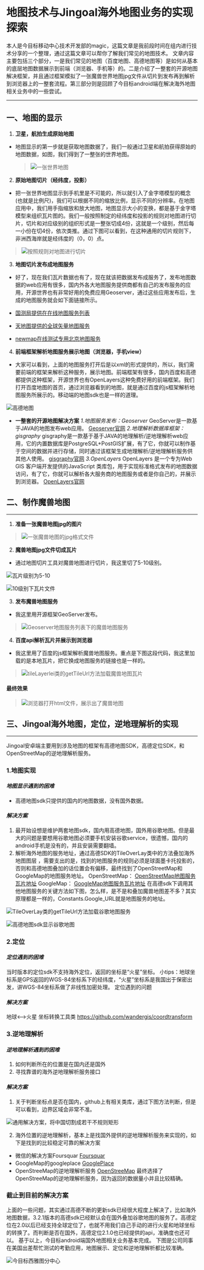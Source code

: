 
# 地图技术与Jingoal海外地图业务的实现探索



本人是今目标移动中心技术开发部的magic，这篇文章是我前段时间在组内进行技术分享的一个整理，通过这篇文章可以帮你了解我们常见的地图技术。
文章内容主要包括三个部分，一是我们常见的地图（百度地图、高德地图等）是如何从基本的底层地图数据展示到前端（浏览器、手机等）的。二是介绍了一整套的开源地图解决框架，并且通过框架模拟了一张魔兽世界地图jpg文件从切片到发布再到解析到浏览器上的一整套流程。第三部分则是回顾了今目标android端在解决海外地图相关业务中的一些尝试。

----- 
## 一、地图的显示

1)  **卫星，航拍生成原始地图**

* 地图显示的第一步就是获取地图数据了，我们一般通过卫星和航拍获得原始的地图数据，如图，我们得到了一整张的世界地图。 

  > ![一张世界地图][1]

2) **原始地图切片（经纬度，投影）**

* 把一张世界地图显示到手机里是不可能的，所以就引入了金字塔模型的概念(也就是比例尺)，我们可以根据不同的缩放比例，显示不同的分辨率。在地图应用中，我们用手指缩放和放大地图，地图显示大小的变换，都是基于金字塔模型来组织瓦片图的。我们一般按照制定的经纬度和投影的规则对地图进行切片，切片和对应级别的组织形式是一整张切成4份，这就是一个级别，然后每一小份在切4份，依次类推。通过下图可以看到，在这种通用的切片规则下，非洲西海岸就是经纬度的（0，0）点。

>![按照规则对地图进行切片][2]

3) **地图切片发布成地图服务**

* 好了，现在我们瓦片数据也有了，现在就该把数据发布成服务了，发布地图数据的web应用有很多，国内外各大地图服务提供商都有自己的发布服务的应用，开源世界也有非常好用的免费应用Geoserver，通过这些应用发布后，生成的地图服务就会如下面链接所示。

* [国测局提供在在线地图服务列表](http://www.tianditu.com/service/query.html)

* [天地图提供的全球矢量地图服务](http://t0.tianditu.com/vec_c/wmts)

* [newmap在线测试专用北京地图服务](http://www.newmapgis.com/newmap/ogc/beijing/beijing/wms?)

4) **前端框架解析地图服务展示地图（浏览器，手机view）**

* 大家可以看到，上面的地图服务打开后是以xml的形式提供的，所以，我们需要前端的框架来解析这种服务，展示地图。前端框架有很多，国内百度和高德都提供这种框架，开源世界也有OpenLayers这种免费好用的前端框架。我们打开百度地图的首页，通过浏览器看到的地图，就是通过百度的js框架解析地图服务所展示的。移动端的地图sdk也是一样的道理。

![高德地图][3]

* **一整套的开源地图解决方案**
_1.地图服务发布：Geoserver_
GeoServer是一款基于JAVA的地图发布web应用。
[Geoserver官网](http://geoserver.org/)
_2.地理解析数据库框架：gisgraphy_
gisgraphy是一款基于基于JAVA的地理解析/逆地理解析web应用，它的内置数据库是PostgreSQL+PostGIS扩展，有了它，你就可以制作基于空间的数据并进行存储，同时通过该框架生成地理解析/逆地理解析服务供其他人使用。
[gisgraphy官网](http://www.gisgraphy.com/)
_3.OpenLayers_
OpenLayers 是一个专为Web GIS 客户端开发提供的JavaScript 类库包，用于实现标准格式发布的地图数据访问，有了它，你就可以解析各大服务商的地图服务或者是你自己的，并展示到浏览器。
[OpenLayers官网](http://openlayers.org/)

## 二、制作魔兽地图
---- 
1)  **准备一张魔兽地图jpg的图片**

> ![一张魔兽地图的jpg格式文件][4]

2) **魔兽地图jpg文件切成瓦片**

* 通过地图切片工具对魔兽地图进行切片，我这里切了5-10级别。

![瓦片级别为5-10][5]

![10级别下瓦片文件][6]

3) **发布魔兽地图服务**

* 我这里用开源框架GeoServer发布。

> ![Geoserver地图服务列表下的魔兽地图服务][7]

4) **百度api解析瓦片并展示到浏览器**

* 我这里用了百度的js框架解析魔兽地图服务。重点是下图这段代码，我这里加载的是本地瓦片，把它换成地图服务的链接也是一样的。

> ![tileLayerlei类的getTileUrl方法加载魔兽地图瓦片][8]

#### 最终效果

> ![浏览器打开html文件，展示出了魔兽地图][9]

## 三、Jingoal海外地图，定位，逆地理解析的实现
---- 
>
Jingoal安卓端主要用到涉及地图的框架有高德地图SDK，高德定位SDK，和OpenStreetMap的逆地理解析服务。
### **1.地图实现**
#### _地图显示遇到的困难_
* 高德地图sdk只提供的国内的地图数据，没有国外数据。
#### _解决方案_
1. 最开始设想是维护两套地图sdk，国内用高德地图，国外用谷歌地图。但是最大的问题是要想用谷歌地图必须要手机安装谷歌service，很遗憾，国内的android手机是没有的，并且安装需要翻墙。
2. 解析海外地图的服务地址，通过高德SDK的TileOverLay类中的方法叠加海外地图图层 ，需要支出的是，找到的地图服务的规则必须是球面墨卡托投影的，否则和高德地图叠加的话位置会有偏移，最终找到了OpenStreetMap和GoogleMap的地图服务地址。
OpenStreetMap：
[OpenStreetMap地图服务瓦片地址](http://c.tile.openstreetmap.org/6/35/21.png)
GoogleMap：
[GoogleMap地图服务瓦片地址](http://mt2.google.cn/vt/lyrs=m@167000000&hl=zh-CN&gl=cn&x=420&y=193&z=9&s=Galil)
在高德sdk下调用其他地图服务的关键方法如下图，怎么样，是不是和叠加魔兽地图差不多？其实原理都是一样的，Constants.Google_URL就是地图服务的地址。

![TileOverLay类的getTileUrl方法加载谷歌地图服务][10]

![高德地图sdk显示谷歌地图][11]


### **2.定位**
#### _定位遇到的困难_
当时版本的定位sdk不支持海外定位，返回的坐标是“火星”坐标。
小tips：地球坐标系是GPS返回的WGS-84坐标系下的经纬度，“火星”坐标系是我国出于保密出发，讲WGS-84坐标系做了非线性加密处理。
定位遇到的问题
#### _解决方案_
地球<-->火星 坐标转换工具类
https://github.com/wandergis/coordtransform
### **3.逆地理解析**
#### _逆地理解析遇到的困难_
1. 如何判断所在的位置是在国内还是国外
2. 寻找靠谱的海外逆地理解析服务接口
#### _解决方案_
1. 关于判断坐标点是否在国内，github上有相关类库，通过下图方法判断，但是可以看到，边界区域会非常不准。

![通用解决方案，将中国切割成若干不规则矩形][12]

2. 海外位置的逆地理解析，基本上是找国外提供的逆地理解析服务来实现的，如下是找到的比较稳定可靠的解决方案
* 微信的解决方案Foursquar
[Foursquar](https://api.foursquare.com/v2/venues/search?client_id=PRU3F3TJWUYPZBN0LWN44PBRH35BIYBUQQNREMS0UN4GZV1V&client_secret=QFPGIII1VKYVFMMFHHVJMJ420BWP2GDOLBFHJ5H45DHJFG4G&v=20130815&ll=40.7246355,-73.9388155&)
* GoogleMap的googleplace
[GooglePlace](https://maps.googleapis.com/maps/api/place/nearbysearch/json?location=40.7246355,-73.9388155&radius=50&key=AIzaSyCz5jwTX85gmEtE7KbfcKcjWQ1KJZ5Po_c)
* OpenStreeMap的逆地理解析服务
[OpenStreeMap](http://nominatim.openstreetmap.org/reverse?format=json&lat=40.7246355&lon=-73.9388155&zoom=18&addressdetails=1)
最终选择了OpenStreeMap的逆地理解析服务，因为返回的数据量小并且比较精确。

### 截止到目前的解决方案
上面的一些问题，其实通过高德不断的更新sdk已经很大程度上解决了，比如海外地图数据，3.2.1版本的高德sdk已经默认会在国外叠加谷歌地图的服务了。高德定位在2.0以后已经支持全球定位了，也就不用我们自己手动的进行火星和地球坐标的转换了。而判断是否在国外，高德定位2.1.0也已经提供的api，准确度也还可以。
基于以上，今目标android端国外地图相关业务基本完成。
下图是公司同事在美国出差帮忙测试的考勤应用，地图展示、定位和逆地理解析都比较准确。

![今目标西雅图分中心][13]


  [1]: http://img1.ph.126.net/FceWxtOGVNLdnU5nHHuh9w==/6598249542693895477.png
  [2]: http://img1.ph.126.net/0GZtf2AIW_VAi3mnJukkLg==/4912864243608184834.png
  [3]: http://img2.ph.126.net/eDA1q25X9TC_kuFWKMU4Ug==/1999035284699912954.jpg
  [4]: http://img1.ph.126.net/DaeniWzDJHRMWO8tytJGJw==/6598193467600879909.jpg
  [5]: http://img1.ph.126.net/CYBHxYNkjEyydKghgCv9rw==/4857695148173225560.jpg
  [6]: http://img0.ph.126.net/bN_SK_L0K8w0ao1C4MY9TA==/1994250210095805666.jpg
  [7]: http://img0.ph.126.net/f_gcGVL6Y5pc3fYaH-JxOA==/6598168178833445922.jpg
  [8]: http://img1.ph.126.net/2EVLPLJPTHO5CUucINYhjg==/4816318326596428672.jpg
  [9]: http://img1.ph.126.net/liTfdcwgl292uiwnScd8vw==/6598184671507861276.jpg
  [10]: http://img1.ph.126.net/lYOYuB1bRXRDUc5H_zEkHw==/6631201906123523422.jpg
  [11]: http://img2.ph.126.net/_CTRI8X8vTdDWjF_UnPywQ==/4858258098126730412.jpg
  [12]: http://img2.ph.126.net/i-F0oAkPqHdIufTIRsfdIw==/6598295722182268889.png
  [13]: http://img2.ph.126.net/DR20sk9KzT9RSj1ksjbZTQ==/6631301961681647123.jpg